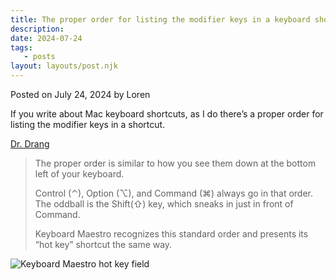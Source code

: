 ```yaml
---
title: The proper order for listing the modifier keys in a keyboard shortcut on Mac
description:
date: 2024-07-24
tags:
   - posts
layout: layouts/post.njk
---
```


Posted on July 24, 2024 by Loren

If you write about Mac keyboard shortcuts, as I do there’s a proper order for listing the modifier keys in a shortcut.

[Dr. Drang](https://leancrew.com/all-this/2017/11/modifier-key-order/)

> The proper order is similar to how you see them down at the bottom left of your keyboard.
>
> Control (⌃), Option (⌥), and Command (⌘) always go in that order. The oddball is the Shift(⇧) key, which sneaks in just in front of Command.
>
> Keyboard Maestro recognizes this standard order and presents its “hot key” shortcut the same way.

![Keyboard Maestro hot key field](http://leancrew.com/all-this/images2017/20171119-Keyboard%20Maestro%20hot%20key%20field.png "Keyboard Maestro hot key field")
